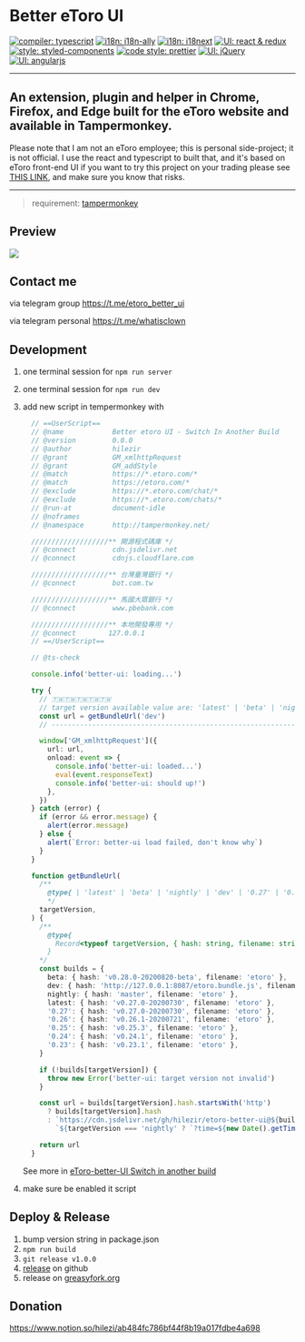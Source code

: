 Better eToro UI
===
[![compiler: typescript](https://img.shields.io/badge/compiler-🏗%20TypeScript%20-blue.svg?style=flat-square)](https://www.typescriptlang.org/)
[![i18n: i18n-ally](https://img.shields.io/badge/i18n-🌏%20i18n--ally-default.svg?style=flat-square&colorA=334a5d&colorB=70c9c7)](https://github.com/antfu/i18n-ally)
[![i18n: i18next](https://img.shields.io/badge/i18n-🌏%20i18next-default.svg?style=flat-square&colorA=334a5d&colorB=009789)](https://github.com/antfu/i18n-ally)
[![UI: react & redux](https://img.shields.io/badge/UI-🎨%20react%20&%20redux-blue.svg?style=flat-square)](https://github.com/facebook/react)
[![style: styled-components](https://img.shields.io/badge/style-💅styled--components-orange.svg?style=flat-square&colorA=db748e&colorB=daa357)](https://github.com/styled-components/styled-components)
[![code style: prettier](https://img.shields.io/badge/code_style-💅%20prettier-ff69b4.svg?style=flat-square)](https://github.com/prettier/prettier)
[![UI: jQuery](https://img.shields.io/badge/UI-🎨%20jQuery-default.svg?style=flat-square&colorA=282c34&colorB=0769ad)](https://jquery.com/)
[![UI: angularjs](https://img.shields.io/badge/UI-🎨%20angularjs-default.svg?style=flat-square&colorA=282c34&colorB=a6120d)](https://angularjs.org/)

---

## An extension, plugin and helper in Chrome, Firefox, and Edge built for the eToro website and available in Tampermonkey.

Please note that I am not an eToro employee; this is personal side-project; it is not official. I use the react and typescript to built that, and it's based on eToro front-end UI if you want to try this project on your trading please see [THIS LINK](https://www.notion.so/hilezi/4fe69cd704434ff1b82f0cd48dd219c3), and make sure you know that risks.

---

> requirement: [tampermonkey](https://chrome.google.com/webstore/detail/tampermonkey/dhdgffkkebhmkfjojejmpbldmpobfkfo?hl=zh-TW)

## Preview

![](./extension-preview.gif)

## Contact me

via telegram group https://t.me/etoro_better_ui

via telegram personal https://t.me/whatisclown

## Development

1. one terminal session for `npm run server`
1. one terminal session for `npm run dev`
1. add new script in tempermonkey with

    ```ts
      // ==UserScript==
      // @name            Better etoro UI - Switch In Another Build
      // @version         0.0.0
      // @author          hilezir
      // @grant           GM_xmlhttpRequest
      // @grant           GM_addStyle
      // @match           https://*.etoro.com/*
      // @match           https://etoro.com/*
      // @exclude         https://*.etoro.com/chat/*
      // @exclude         https://*.etoro.com/chats/*
      // @run-at          document-idle
      // @noframes
      // @namespace       http://tampermonkey.net/

      ///////////////////** 開源程式碼庫 */
      // @connect         cdn.jsdelivr.net
      // @connect         cdnjs.cloudflare.com

      ///////////////////** 台灣臺灣銀行 */
      // @connect         bot.com.tw

      ///////////////////** 馬國大眾銀行 */
      // @connect         www.pbebank.com

      ///////////////////** 本地開發專用 */
      // @connect        127.0.0.1
      // ==/UserScript==

      // @ts-check

      console.info('better-ui: loading...')

      try {
        // 🇹🇼🇹🇼🇹🇼🇹🇼🇹🇼
        // target version available value are: 'latest' | 'beta' | 'nightly' | '0.27' | '0.26' | '0.25' | '0.24' | '0.23', etc
        const url = getBundleUrl('dev')
        // ------------------------------------------------------------------------------------------------

        window['GM_xmlhttpRequest']({
          url: url,
          onload: event => {
            console.info('better-ui: loaded...')
            eval(event.responseText)
            console.info('better-ui: should up!')
          },
        })
      } catch (error) {
        if (error && error.message) {
          alert(error.message)
        } else {
          alert(`Error: better-ui load failed, don't know why`)
        }
      }

      function getBundleUrl(
        /**
          @type{ | 'latest' | 'beta' | 'nightly' | 'dev' | '0.27' | '0.26' | '0.25' | '0.24' | '0.23' | '0.23' }
          */
        targetVersion,
      ) {
        /**
          @type{
            Record<typeof targetVersion, { hash: string, filename: string }>
          }
        */
        const builds = {
          beta: { hash: 'v0.28.0-20200820-beta', filename: 'etoro' },
          dev: { hash: 'http://127.0.0.1:8087/etoro.bundle.js', filename: 'etoro' },
          nightly: { hash: 'master', filename: 'etoro' },
          latest: { hash: 'v0.27.0-20200730', filename: 'etoro' },
          '0.27': { hash: 'v0.27.0-20200730', filename: 'etoro' },
          '0.26': { hash: 'v0.26.1-20200721', filename: 'etoro' },
          '0.25': { hash: 'v0.25.3', filename: 'etoro' },
          '0.24': { hash: 'v0.24.1', filename: 'etoro' },
          '0.23': { hash: 'v0.23.1', filename: 'etoro' },
        }

        if (!builds[targetVersion]) {
          throw new Error('better-ui: target version not invalid')
        }

        const url = builds[targetVersion].hash.startsWith('http')
          ? builds[targetVersion].hash
          : `https://cdn.jsdelivr.net/gh/hilezir/etoro-better-ui@${builds[targetVersion].hash}/src_dist/etoro.bundle.js` +
            `${targetVersion === 'nightly' ? `?time=${new Date().getTime()}` : ''}`

        return url
      }
    ```

    See more in [eToro-better-UI Switch in another build](https://www.notion.so/hilezi/eToro-better-UI-Switch-in-another-build-eb3b7842ae8e46d58d43b7bb3059b624)

1. make sure be enabled it script

## Deploy & Release

1. bump version string in package.json
2. `npm run build`
3. `git release v1.0.0`
4. [release](https://github.com/hilezir/etoro-better-ui/releases) on github
5. release on [greasyfork.org](https://greasyfork.org/zh-TW/scripts/400518/)

## Donation

https://www.notion.so/hilezi/ab484fc786bf44f8b19a017fdbe4a698
